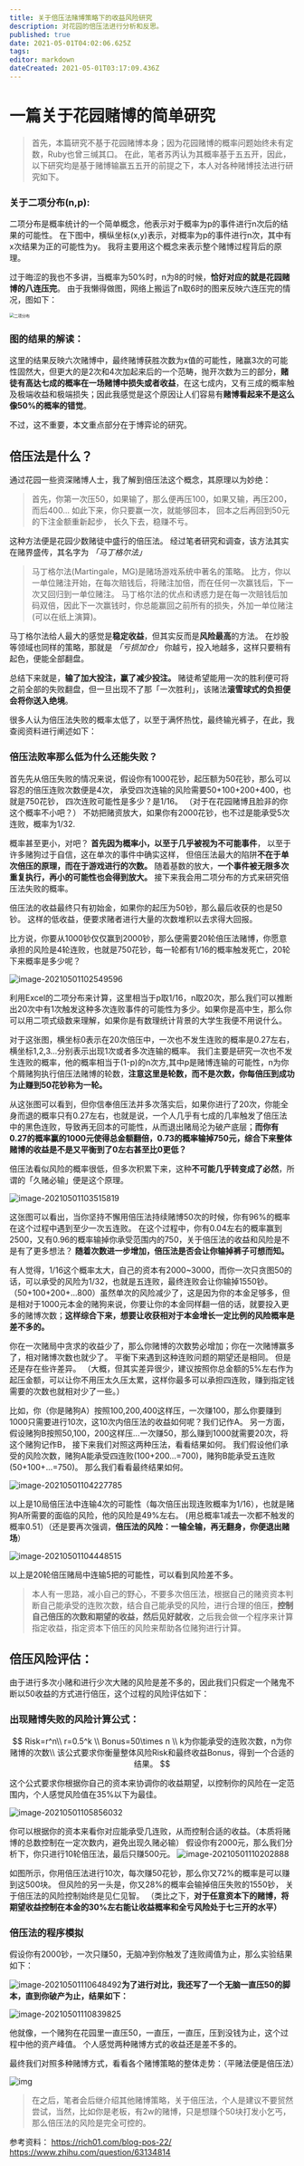 ```yaml
---
title: 关于倍压法赌博策略下的收益风险研究
description: 对花园的倍压法进行分析和反思。
published: true
date: 2021-05-01T04:02:06.625Z
tags: 
editor: markdown
dateCreated: 2021-05-01T03:17:09.436Z
---
```


# 一篇关于花园赌博的简单研究

> 首先，本篇研究不基于花园赌博本身；因为花园赌博的概率问题始终未有定数，Ruby也曾三缄其口。
> 在此，笔者苏丙认为其概率基于五五开，因此，以下研究均是基于赌博输赢五五开的前提之下，本人对各种赌博技法进行研究如下。

### 关于二项分布(n,p):

二项分布是概率统计的一个简单概念，他表示对于概率为p的事件进行n次后的结果的可能性。
在下图中，横纵坐标(x,y)表示，对概率为p的事件进行n次，其中有x次结果为正的可能性为y。
我将主要用这个概念来表示整个赌博过程背后的原理。

过于晦涩的我也不多讲，当概率为50%时，n为8的时候，**恰好对应的就是花园赌博的八连压完**。
由于我懒得做图，网络上搬运了n取6时的图来反映六连压完的情况，图如下：

<img src="https://iwisspicgo.oss-cn-shanghai.aliyuncs.com/img/二项分布.png" alt="二项分布" style="zoom:50%;" />

### 图的结果的解读：

这里的结果反映六次赌博中，最终赌博获胜次数为x值的可能性，赌赢3次的可能性固然大，但更大的是2次和4次加起来后的一个范畴，抛开次数为三的部分，**赌徒有高达七成的概率在一场赌博中损失或者收益**，在这七成内，又有三成的概率触及极端收益和极端损失；因此我感觉是这个原因让人们容易有**赌博看起来不是这么像50%的概率的错觉**。

不过，这不重要，本文重点部分在于博弈论的研究。

## 倍压法是什么？

通过花园一些资深赌博人士，我了解到倍压法这个概念，其原理以为妙绝：

> 首先，你第一次压50，如果输了，那么便再压100，如果又输，再压200，而后400...
> 如此下来，你只要赢一次，就能够回本，
> 回本之后再回到50元的下注金额重新起步，
> 长久下去，稳赚不亏。

这种方法便是花园少数赌徒中盛行的倍压法。
经过笔者研究和调查，该方法其实在赌界盛传，其名字为 *「马丁格尔法」*

> 马丁格尔法(Martingale，MG)是赌场游戏系统中著名的策略。 比方，你以一单位赌注开始，在每次赔钱后，将赌注加倍，而在任何一次赢钱后，下一次又回归到一单位赌注。 马丁格尔法的优点和诱惑力是在每一次赔钱后加码双倍，因此下一次赢钱时，你总能赢回之前所有的损失，外加一单位赌注(可以在纸上演算)。

马丁格尔法给人最大的感觉是**稳定收益**，但其实反而是**风险最高**的方法。
在炒股等领域也同样的策略，那就是 *「亏损加仓」* 你越亏，投入地越多，这样只要稍有起色，便能全部翻盘。

总结下来就是，**输了加大投注，赢了减少投注。**
赌徒希望能用一次的胜利便可将之前全部的失败翻盘，但一旦出现不了那「一次胜利」，该赌法**滚雪球式的负担便会将你送入绝境**。

很多人认为倍压法失败的概率太低了，以至于满怀热忱，最终输光裤子，在此，我查阅资料进行阐述如下：

### 倍压法败率那么低为什么还能失败？ 

首先先从倍压失败的情况来说，假设你有1000花钞，起压额为50花钞，那么可以容忍的倍压连败次数便是4次，
承受四次连输的风险需要50+100+200+400，也就是750花钞，
四次连败可能性是多少？是1/16。
（对于在花园赌博且脸非的你这个概率不小吧？）
不妨把赌资放大，如果你有2000花钞，也不过是能承受5次连败，概率为1/32.

概率甚至更小，对吧？
**首先因为概率小，以至于几乎被视为不可能事件**，
以至于许多赌狗过于自信，这在单次的事件中确实这样，
但倍压法最大的陷阱**不在于单次倍压的原理，而在于游戏进行的次数。**
随着基数的放大，**一个事件被无限多次重复执行，再小的可能性也会得到放大。**
接下来我会用二项分布的方式来研究倍压法失败的概率。

倍压法的收益最终只有初始金，如果你的起压为50钞，那么最后收获的也是50钞。
这样的低收益，便要求赌者进行大量的次数堆积以去求得大回报。

比方说，你要从1000钞仅仅赢到2000钞，那么便需要20轮倍压法赌博，你愿意承担的风险是4轮连败，也就是750花钞，每一轮都有1/16的概率触发死亡，20轮下来概率是多少呢？

![image-20210501102549596](https://iwisspicgo.oss-cn-shanghai.aliyuncs.com/img/image-20210501102549596.png)

利用Excel的二项分布来计算，这里相当于p取1/16，n取20次，那么我们可以推断出20次中有1次触发这种多次连败事件的可能性为多少。如果你是高中生，那么你可以用二项式级数来理解，如果你是有数理统计背景的大学生我便不用说什么。

对于这张图，横坐标0表示在20次倍压中，一次也不发生连败的概率是0.27左右，横坐标1,2,3...分别表示出现1次或者多次连输的概率。
我们主要是研究一次也不发生连败的概率，他的概率相当于(1-p)的n次方,其中p是赌博连输的可能性，n为你个屑赌狗执行倍压法赌博的轮数，**注意这里是轮数，而不是次数，你每倍压到成功为止赚到50花钞称为一轮。**

从这张图可以看到，但你信奉倍压法并多次落实后，如果你进行了20次，你能全身而退的概率只有0.27左右，也就是说，一个人几乎有七成的几率触发了倍压法中的黑色连败，导致再无回本的可能性，从而退出赌局沦为破产底层；**而你有0.27的概率赢的1000元使得总金额翻倍，0.73的概率输掉750元，综合下来整体赌博的收益是不是又平衡到了0左右甚至比0更低？**

倍压法看似风险的概率很低，但多次积累下来，这种**不可能几乎转变成了必然**，所谓的「久赌必输」便是这个原理。

![image-20210501103515819](https://iwisspicgo.oss-cn-shanghai.aliyuncs.com/img/image-20210501103515819.png)

这张图可以看出，当你坚持不懈用倍压法持续赌博50次的时候，你有96%的概率在这个过程中遇到至少一次五连败。
在这个过程中，你有0.04左右的概率赢到2500，又有0.96的概率输掉你承受范围内的750，关于倍压法的收益和风险是不是有了更多想法？
**随着次数进一步增加，倍压法是否会让你输掉裤子可想而知。**

有人觉得，1/16这个概率太大，自己的资本有2000~3000，而你一次只贪图50的话，可以承受的风险为1/32，也就是五连败，最终连败会让你输掉1550钞。（50+100+200+...800）虽然单次的风险减少了，这是因为你的本金足够多，但是相对于1000元本金的赌狗来说，你要让你的本金同样翻一倍的话，就要投入更多的赌博次数；**这样综合下来，想要让收获相对于本金增长一定比例的风险概率是差不多的。**

你在一次赌局中贪求的收益少了，那么你赌博的次数势必增加；你在一次赌博赢多了，相对赌博次数也就少了。
平衡下来遇到这种连败问题的期望还是相同。
但是还是存在些许差异。
（大概，但其实差异很少，建议按照你总金额的5%左右作为起压金额，可以让你不用压太久压太累，这样你最多可以承担四连败，赚到指定钱需要的次数也就相对少了一些。）

比如，你（你是赌狗A）按照100,200,400这样压，一次赚100，那么你要赚到1000只需要进行10次，这10次内倍压法的收益如何呢？我们记作A。
另一方面，假设赌狗B按照50,100，200这样压...一次赚50，那么赚到1000就需要20次，将这个赌狗记作B，
接下来我们对照这两种压法，看看结果如何。
我们假设他们承受的风险次数，赌狗A能承受四连败(100+200...=700)，赌狗B能承受五连败(50+100+...=750)。
那么我们看看最终结果如何。

![image-20210501104227785](https://iwisspicgo.oss-cn-shanghai.aliyuncs.com/img/image-20210501104227785.png)

以上是10局倍压法中连输4次的可能性（每次倍压出现连败概率为1/16），也就是赌狗A所需要的面临的风险，他的风险是49%左右。
(用总概率1减去一次都不触发的概率0.51）（还是要再次强调，**倍压法的风险：一输全输，再无翻身，你便退出赌场**）

![image-20210501104448515](https://iwisspicgo.oss-cn-shanghai.aliyuncs.com/img/image-20210501104448515.png)

以上是20轮倍压赌局中连输5把的可能性，可以看到风险差不多。

> 本人有一思路，减小自己的野心，不要多次倍压法，根据自己的赌资资本判断自己能承受的连败次数，结合自己能承受的风险，进行合理的倍压，**控制自己倍压的次数和期望的收益，然后见好就收**，之后我会做一个程序来计算指定收益，指定资本下倍压的风险来帮助各位赌狗进行计算。

## 倍压风险评估：

由于进行多次小赌和进行少次大赌的风险是差不多的，因此我们只假定一个赌鬼不断以50收益的方式进行倍压，这个过程的风险评估如下：

### 出现赌博失败的风险计算公式：

$$
Risk=r^n\\
r=0.5^k \\
Bonus=50\times n \\
k为你能承受的连败次数，n为你赌博的次数\\
该公式要求你衡量整体风险Risk和最终收益Bonus，得到一个合适的结果。
$$

这个公式要求你根据你自己的资本来协调你的收益期望，以控制你的风险在一定范围内，个人感觉风险值在35%以下为最佳。

![image-20210501105856032](https://iwisspicgo.oss-cn-shanghai.aliyuncs.com/img/image-20210501105856032.png)

你可以根据你的资本来看你对应能承受几连败，从而控制合适的收益。（本质将赌博的总数控制在一定次数内，避免出现久赌必输）
假设你有2000元，那么我们分析下，你只进行10轮倍压法，最后只赚500元。
![image-20210501110202888](https://iwisspicgo.oss-cn-shanghai.aliyuncs.com/img/image-20210501110202888.png)

如图所示，你用倍压法进行10次，每次赚50花钞，那么你又72%的概率是可以赚到这500块。
但风险的另一头是，你又28%的概率会输掉倍压失败的1550钞，
关于倍压法的风险控制始终是见仁见智。
（类比之下，**对于任意资本下的赌博，将期望收益控制在本金的30%左右能让收益概率和全亏风险处于七三开的水平）**

### 倍压法的程序模拟

假设你有2000钞，一次只赚50，无脑冲到你触发了连败阈值为止，那么实验结果如下：

![image-20210501110648492](https://iwisspicgo.oss-cn-shanghai.aliyuncs.com/img/image-20210501110648492.png)**为了进行对比，我还写了一个无脑一直压50的脚本，直到你破产为止，结果如下：**

![image-20210501110839825](https://iwisspicgo.oss-cn-shanghai.aliyuncs.com/img/image-20210501110839825.png)

他就像，一个赌狗在花园里一直压50，一直压，一直压，压到没钱为止，这个过程中他的资产峰值。
个人感觉两种赌博方式的收益还是差不多的。

最终我们对照多种赌博方式，看看各个赌博策略的整体走势：（平赌法便是倍压法）

![img](https://i1.wp.com/img.rich01.com/uploads/20171206115409_77.jpg)

> 在之后，笔者会后继介绍其他赌博策略，关于倍压法，个人是建议不要贸然尝试，当然，比如你是老板，有2w的赌博，只是想赚个50块打发小乞丐，那么倍压法的风险是完全可控的。

参考资料：
https://rich01.com/blog-pos-22/
https://www.zhihu.com/question/63134814



